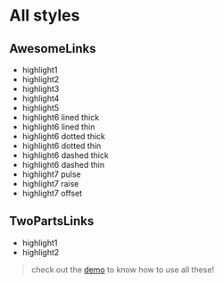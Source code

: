 # All styles

## AwesomeLinks

- highlight1
- highlight2
- highlight3
- highlight4
- highlight5
- highlight6 lined thick
- highlight6 lined thin
- highlight6 dotted thick
- highlight6 dotted thin
- highlight6 dashed thick
- highlight6 dashed thin
- highlight7 pulse
- highlight7 raise
- highlight7 offset

## TwoPartsLinks

- highlight1
- highlight2

> check out the [demo](https://awesome-react-links.surge.sh) to know how to use all these!
